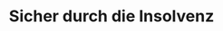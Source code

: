 ---
layout: topic
style_id: topic
title: Sicher durch die Insolvenz
description: >-
  Beratung und Begleitung durch die Verbraucherinsolvenz und Regelinsolvenz von
  Rechtsanwälten mit langjähriger Erfahrung.
header_titel: Sicher durch die Insolvenz
header_image: /uploads/theme-insolvenz1.jpg
erfolge:
intro_titel: Mit AdvoAdvice schnell und zielsicher zur Restschuldbefreiung
intro_text_markdown: >-
  Durch hohe Schulden und Firmenpleiten werden Selbständige und Verbraucher
  gleichermassen betroffen. Lagen kurz nach Einführung der neuen
  Insolvenzordnung im Jahr 2002 noch 20.000 Verbraucherinsolvenzanträge vor, so
  ist diese Zahl in Deutschland erstmals in 2007 auf 100.000 Anträge gestiegen.
  Nachdem die Zahl der Insolvenzverfahren in den Folgejahren leicht weiter
  gestiegen ist, &nbsp;ist eine Tendenz von ca. 100.000 Anträgen pro Jahr auch
  in Zeiten guter Konjuktur feststellbar.


  Als Folge der Corona-Pandemie ist davon auszugehen, dass in den nächsten
  Monaten und vielleicht auch Jahren verstärkter Bedarf an Beratung im Bereich
  des Insolvenzrechts besteht.&nbsp;


  Um der erdrückenden Schuldenlast zu entkommen, bleibt oftmals nur der Weg in
  die Insolvenz, um Zwangsvollstreckungen und Besuchen des Gerichtsvollziehers
  zu entkommen.&nbsp;


  Verbraucher haben hierbei die Möglichkeit das vereinfachte
  Verbraucherinsolvenzverfahren (oft auch als Privatinsolvenz bezeichnet) zu
  durchlaufen. Selbständige und Gewerbetreibende müssen das
  Regelinsolvenzverfahren durchlaufen.


  Am Ende von beiden Verfahren steht für natürliche Personen die
  Restschuldbefreiung. Diese ist ab dem 01.10.2020 bereits nach 3 Jahren
  möglich.&nbsp;
intro_link_text:
intro_link:
abschnitte:
  - abschnitt_template: weiss_bild_links
    titel:
    text_markdown: >-
      <video class="video_embed" controls="controls" preload="none"
      poster="/uploads/2-video/ra-tintemann-thumbnail.jpg"><source
      type="video/mp4" src="/uploads/2-video/ra-tintemann-1080p-3.mp4"
      /></video>
    image:
    cta: false
  - abschnitt_template: box_hell
    titel: Verbraucherinsolvenz
    text_markdown: >-
      Für Verbraucher gibt es die Möglichkeit des vereinfachten
      **Verbraucherinsolvenzverfahrens.**


      Dieses können auch ehemalige Selbständige durchlaufen, sofern ihre
      Vermögensverhältnisse überschaubar sind. Dieses wird bei bis zu 20
      Gläubigern angenommen.


      Für alle natürlichen Personen gibt es ab dem 01.10.2020 die Möglichkeit
      nach Ablauf von bereits 3 Jahren eine Restschuldbefreiung zu
      erreichen.&nbsp;


      Dies wird durch die neuen Vorschriften in der Insolvenzordnung möglich,
      welche für Verbraucher erst einmal eingeschränkt bis zum 30.06.2025 gelten
      sollen.&nbsp;
    image: /uploads/insolvency-593750-640.jpg
    cta: false
  - abschnitt_template: weiss_bild_links
    titel: Überschuldung und Schulden&shy;bereinigungsverfahren
    text_markdown: >-
      Wenn Sie sich in einer Überschuldungssituation befinden, kommt es zunächst
      einmal darauf an, zu klären, wie hoch die gesamten Forderungen der
      Gläubiger an Sie sind.


      Meist ist es dann sinnvoll, in Verhandlungen mit den Gläubigern
      einzutreten, um Ratenzahlungen, Stundungen oder Verzichte auf Forderungen
      zu erreichen. Dieses kann im Rahmen eines **au&szlig;ergerichtlichen
      Schuldbereinigungsversuchs** geschehen, der durch die Kanzlei AdvoAdvice
      Rechtsanwälte erarbeitet und den Gläubigern vorgeschlagen wird.


      Der au&szlig;ergerichtliche Schuldenbereinigungsversuch, bestätigt durch
      eine hierzu berechtigte Stelle (z.B. einen Rechtsanwalt), ist auch
      Voraussetzung für das Einreichen eines **Antrag auf Eröffnung der
      Verbraucherinsolvenz**.


      Sollte der au&szlig;ergerichtliche Schuldenbereinigungsversuch nicht zum
      Erfolg führen, bleibt als nächster und folgerichtiger Schritt für
      Verbraucher das Verbraucherinsolvenzverfahren.


      Hier erhalten die Betroffenen durch die Kanzlei AdvoAdvice Hilfe beim
      Ausfüllen und dem Stellen des Insolvenzantrags. Zudem erstellt die
      Kanzlei, namentlich Dr. Sven Tintemann, für das
      Verbraucherinsolvenzverfahren eine Bescheinigung über das Scheitern des
      au&szlig;ergerichtlichen Schuldenbereinigungsversuchs.


      Nach Einreichen des Insolvenzantrags steht die Kanzlei AdvoAdvide bei
      Bedarf mit Rechtsrat weiter an der Seite der vertretenen Mandanten, auch
      wenn es um die Abstimmung mit einem durch das Gericht eingesetzten
      Treuhänder bzw. Insolvenzverwalter geht. Dies bis zur gewünschten
      Erteilung der Restschuldbefreiung.
    image:
    cta: true
  - abschnitt_template: box_hell
    titel: Regelinsolvenz
    text_markdown: >-
      Für selbständig tätige Personen oder solche deren Vermögensverhältnisse /
      Schulden nicht mehr überschaubar sind, führt der Weg in die
      Regelinsolvenz.


      Das Regelinsolvenzverfahren ist anders gegliedert und man benötigt hierzu
      andere Antragsformulare.


      Zudem ist das au&szlig;ergerichtliche Schuldenbereinigungsverfahren nicht
      vorgesehen. Der Antrag kann also schneller bei dem zuständigen Amtsgericht
      eingereicht werden.


      Zuständig wird im Regelinsolvenzverfahren ein Insolvenzverwalter (nicht
      ein Treuhänder wie im Verbraucherinsolvenzverfahren). Zudem ist eine
      Gläubigerversammlung beim zuständigen Insolvenzgericht möglich.
    image:
    cta: false
  - abschnitt_template: weiss_bild_links
    titel: Restschuldbefreiung
    text_markdown: >-
      Ziel der Insolvenz bei natürlichen Personen, egal ob Verbraucher oder
      nicht, ist die Restschuldbefreiung. Diese ist nach der neuen Gesetzeslage
      bei Antragstellung ab dem 01.10.2020 bereits nach 3 Jahre möglich.&nbsp;


      Mit der Erteilung der Restschuldbefreiung ist der Schuldner seine Schulden
      dann los und kann von seinen Gläubigern dort ggf. vorhandene Titel, die
      zur Zwangsvollstreckung verwendet werden können, herausverlangen.&nbsp;


      Zudem kann eine Erledigung von Eintragungen bei Auskunfteien wie z.B.
      Schufa Holding AG, Creditreform oder anderen Auskunfteien verlangt werden.
    image:
    cta: true
  - abschnitt_template: banner_bild_rechts
    titel: Insolvenz in Lettland
    text_markdown: >-
      Informieren Sie sich auch gerne über die Möglichkeiten der EU-Insolvenz in
      Lettland. Hierdurch gelangen Sie unter bestimmten Umständen zu einer
      schnelleren Restschuldbefreiung und entgehen der Zwangsvollstreckung in
      Deutschland.


      Wir beraten Sie zu den rechtlichen Begebenheiten, unterstützen Sie bei
      Ihrem Wohnsitzwechsel und der Ansiedlung sowie Jobsuche in Lettland durch
      unsere lokalen Partner in Riga (Lettland) und bringen Sie sicher bis zur
      Insolvenzeröffnung und zur Restschuldbefreiung sowie deren Anerkennung und
      Umsetzung in Deutschland.


      [Weitere Informationen zur Insolvenz und Restschuldbefreiung in Lettland
      haben wir für Sie auf einer gesonderten Informationsseite
      zusammengestellt.](/themen/lettland-insolvenz/)
    image: /uploads/latvia-1758828-640.png
    cta: true
  - abschnitt_template: weiss_bild_links
    titel: Unternehmensinsolvenz
    text_markdown: >-
      AdvoAdvice berät auch bei der Frage, ob eine Unternehmensinsolvenz
      angezeigt ist. Hier gilt für verantwortliche Geschäftsführer oder
      Vorstände vor allem zu beachten, dass eine Insolvenzverschleppung
      ausgeschlossen wird.


      Bisher galt, dass innerhalb von drei Wochen, nachdem eine
      Zahlungsunfähigkeit des Unternehmens oder dessen Überschuldung bekannt
      ist, Insolvenzantrag gestellt werden musste.&nbsp;


      Diese Regelungen sind durch die Gesetzgebung im Rahmen der Corona-Pandemie
      aufgeweicht und teilweise au&szlig;er Kraft gesetzt worden.&nbsp;


      Vorsicht ist hier dennoch geboten, um sich als Geschäftsführer nicht den
      Vorwurf ein Straftat (z.B. des Eingehungsbetruges) auszusetzen.&nbsp;


      Zudem muss geprüft werden, ob nicht schon vor der Corona-Pandemie eine
      Überschuldung bzw. Zahlungsunfähigkeit vorlag.&nbsp;


      Hier hilft oft eine Beratung vom Rechtsanwalt, um die Rechtslage abklären
      zu lassen und eine eigene persönliche Haftung oder eine Strafverfolgung
      ausschlie&szlig;en zu können.&nbsp;
    image:
    cta: false
redirect_from:
  - /themen/insolvenzrecht
  - /themen/insolvenzrecht/
redirect_to:
sitemap: true
---